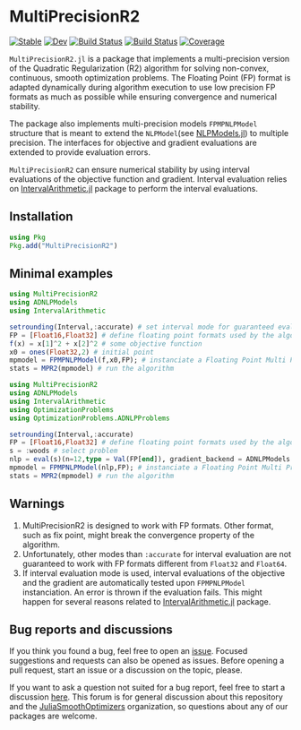 # MultiPrecisionR2 #

[![Stable](https://img.shields.io/badge/docs-stable-blue.svg)](https://JuliaSmoothOptimizers.github.io/MultiPrecisionR2/stable)
[![Dev](https://img.shields.io/badge/docs-dev-blue.svg)](https://JuliaSmoothOptimizers.github.io/MultiPrecisionR2/dev)
[![Build Status](https://github.com/JuliaSmoothOptimizers/MultiPrecisionR2/workflows/CI/badge.svg)](https://github.com/JuliaSmoothOptimizers/MultiPrecisionR2/actions)
[![Build Status](https://api.cirrus-ci.com/github/JuliaSmoothOptimizers/MultiPrecisionR2.svg)](https://cirrus-ci.com/github/JuliaSmoothOptimizers/MultiPrecisionR2)
[![Coverage](https://codecov.io/gh/JuliaSmoothOptimizers/MultiPrecisionR2/branch/main/graph/badge.svg)](https://codecov.io/gh/JuliaSmoothOptimizers/MultiPrecisionR2)

`MultiPrecisionR2.jl` is a package that implements a multi-precision version of the Quadratic Regularization (R2) algorithm for solving non-convex, continuous, smooth optimization problems. The Floating Point (FP) format is adapted dynamically during algorithm execution to use low precision FP formats as much as possible while ensuring convergence and numerical stability.

The package also implements multi-precision models `FPMPNLPModel` structure that is meant to extend the `NLPModel`(see [NLPModels.jl](https://github.com/JuliaSmoothOptimizers/NLPModels.jl)) to multiple precision. The interfaces for objective and gradient evaluations are extended to provide evaluation errors.

`MultiPrecisionR2` can ensure numerical stability by using interval evaluations of the objective function and gradient. Interval evaluation relies on [IntervalArithmetic.jl](https://github.com/JuliaIntervals/IntervalArithmetic.jl/blob/master/README.md) package to perform the interval evaluations.

## Installation
```julia
using Pkg
Pkg.add("MultiPrecisionR2")
```
## Minimal examples
```julia
using MultiPrecisionR2
using ADNLPModels
using IntervalArithmetic

setrounding(Interval,:accurate) # set interval mode for guaranteed evaluation of the objective function and the gradient 
FP = [Float16,Float32] # define floating point formats used by the algorithm for objective and gradient evaluation
f(x) = x[1]^2 + x[2]^2 # some objective function
x0 = ones(Float32,2) # initial point
mpmodel = FPMPNLPModel(f,x0,FP); # instanciate a Floating Point Multi Precision NLPModel (FPMPNLPModel)
stats = MPR2(mpmodel) # run the algorithm
```

```julia
using MultiPrecisionR2
using ADNLPModels
using IntervalArithmetic
using OptimizationProblems
using OptimizationProblems.ADNLPProblems

setrounding(Interval,:accurate)
FP = [Float16,Float32] # define floating point formats used by the algorithm for objective and gradient evaluation
s = :woods # select problem
nlp = eval(s)(n=12,type = Val(FP[end]), gradient_backend = ADNLPModels.GenericForwardDiffADGradient)
mpmodel = FPMPNLPModel(nlp,FP); # instanciate a Floating Point Multi Precision NLPModel (FPMPNLPModel)
stats = MPR2(mpmodel) # run the algorithm
```

## Warnings
1. MultiPrecisionR2 is designed to work with FP formats. Other format, such as fix point, might break the convergence property of the algorithm.
2. Unfortunately, other modes than `:accurate` for interval evaluation are not guaranteed to work with FP formats different from `Float32` and `Float64`. 
3. If interval evaluation mode is used, interval evaluations of the objective and the gradient are automatically tested upon `FPMPNLPModel` instanciation.  An error is thrown if the evaluation fails. This might happen for several reasons related to [IntervalArithmetic.jl](https://github.com/JuliaIntervals/IntervalArithmetic.jl/blob/master/README.md) package.


## Bug reports and discussions

If you think you found a bug, feel free to open an [issue](https://github.com/JuliaSmoothOptimizers/MultiPrecisionR2/issues).
Focused suggestions and requests can also be opened as issues. Before opening a pull request, start an issue or a discussion on the topic, please.

If you want to ask a question not suited for a bug report, feel free to start a discussion [here](https://github.com/JuliaSmoothOptimizers/Organization/discussions). This forum is for general discussion about this repository and the [JuliaSmoothOptimizers](https://github.com/JuliaSmoothOptimizers) organization, so questions about any of our packages are welcome.
